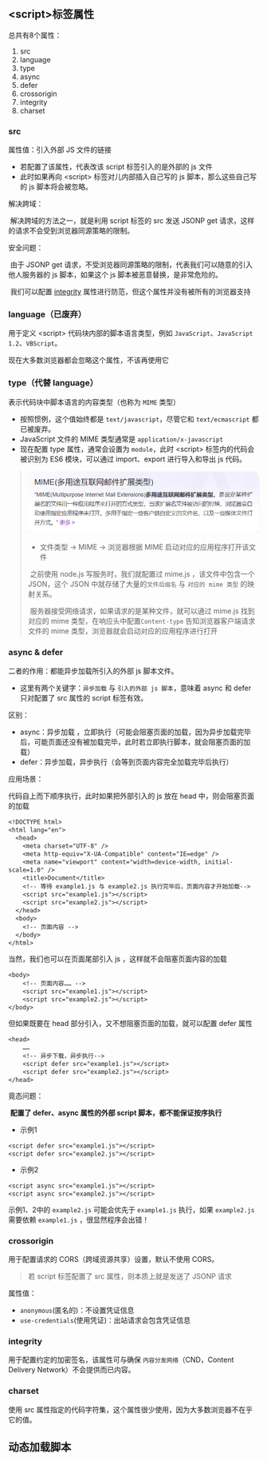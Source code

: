 

## \<script>标签属性

总共有8个属性：

1. src
2. language
3. type
4. async
5. defer
6. crossorigin
7. integrity
8. charset

### **src**

属性值：引入外部 JS 文件的链接

* 若配置了该属性，代表改该 script 标签引入的是外部的 js 文件
* 此时如果再向 \<script> 标签对儿内部插入自己写的 js 脚本，那么这些自己写的 js 脚本将会被忽略。

解决跨域：

​	解决跨域的方法之一，就是利用 script 标签的 src 发送 JSONP get 请求，这样的请求不会受到浏览器同源策略的限制。

安全问题：

​	由于 JSONP get 请求，不受浏览器同源策略的限制，代表我们可以随意的引入他人服务器的 js 脚本，如果这个 js 脚本被恶意替换，是非常危险的。

​	我们可以配置 [integrity](###integrity) 属性进行防范，但这个属性并没有被所有的浏览器支持

### **language（已废弃）**

用于定义 \<script> 代码块内部的脚本语言类型，例如 `JavaScript`、`JavaScript 1.2`、`VBScript`。

现在大多数浏览器都会忽略这个属性，不该再使用它

### **type（代替 language）**

表示代码块中脚本语言的内容类型（也称为 `MIME` 类型）

* 按照惯例，这个值始终都是 `text/javascript`，尽管它和 `text/ecmascript` 都已被废弃。
* JavaScript 文件的 MIME 类型通常是 `application/x-javascript`
* 现在配置 type 属性，通常会设置为 `module`，此时 \<script> 标签内的代码会被识别为 ES6 模块，可以通过 import、export 进行导入和导出 js 代码。

><img src="HTML中的JavaScript.assets/001.png" alt="001" style="zoom:80%;" />
>
>* 文件类型 -> MIME -> 浏览器根据 MIME 启动对应的应用程序打开该文件
>
>​	之前使用 node.js 写服务时，我们就配置过 mime.js ，该文件中包含一个 JSON，这个 JSON 中就存储了大量的`文件后缀名` 与 `对应的 mime 类型` 的映射关系。
>
>​	服务器接受网络请求，如果请求的是某种文件，就可以通过 mime.js 找到对应的 mime 类型，在响应头中配置`Content-type` 告知浏览器客户端请求文件的 mime 类型，浏览器就会启动对应的应用程序进行打开

### **async & defer**

二者的作用：都能异步加载所引入的外部 js 脚本文件。

* 这里有两个关键字：`异步加载` 与 `引入的外部 js 脚本`，意味着 async 和 defer 只对配置了 src 属性的 script 标签有效。

区别：

* async：异步加载 ，立即执行（可能会阻塞页面的加载，因为异步加载完毕后，可能页面还没有被加载完毕，此时若立即执行脚本，就会阻塞页面的加载）
* defer：异步加载，异步执行（会等到页面内容完全加载完毕后执行）

应用场景：

代码自上而下顺序执行，此时如果把外部引入的 js 放在 head 中，则会阻塞页面的加载

```
<!DOCTYPE html>
<html lang="en">
  <head>
    <meta charset="UTF-8" />
    <meta http-equiv="X-UA-Compatible" content="IE=edge" />
    <meta name="viewport" content="width=device-width, initial-scale=1.0" />
    <title>Document</title>
    <!-- 等待 example1.js 与 example2.js 执行完毕后，页面内容才开始加载-->
    <script src="example1.js"></script>
    <script src="example2.js"></script>
  </head>
  <body>
    <!-- 页面内容 -->
  </body>
</html>
```

当然，我们也可以在页面尾部引入 js ，这样就不会阻塞页面内容的加载

```
<body>
    <!-- 页面内容…… -->
    <script src="example1.js"></script>
    <script src="example2.js"></script>
</body>
```

但如果既要在 head 部分引入，又不想阻塞页面的加载，就可以配置 defer 属性

```
<head>
    ……
    <!-- 异步下载，异步执行-->
    <script defer src="example1.js"></script>
    <script defer src="example2.js"></script>
</head>
```

竟态问题：

​	**配置了 defer、async 属性的外部 script 脚本，都不能保证按序执行**

* 示例1

```
<script defer src="example1.js"></script>
<script defer src="example2.js"></script>
```

* 示例2

```
<script async src="example1.js"></script>
<script async src="example2.js"></script>
```

示例1、2中的 `example2.js` 可能会优先于 `example1.js` 执行，如果 `example2.js` 需要依赖 `example1.js` ，很显然程序会出错！

### **crossorigin**

用于配置请求的 CORS（跨域资源共享）设置，默认不使用 CORS。

>若 script 标签配置了 src 属性，则本质上就是发送了 JSONP 请求

属性值：

* `anonymous`(匿名的)：不设置凭证信息
* `use-credentials`(使用凭证)：出站请求会包含凭证信息

### **integrity**

用于配置约定的加密签名，该属性可与确保 `内容分发网络`（CND，Content Delivery Network）不会提供而已内容。

### charset

使用 src 属性指定的代码字符集，这个属性很少使用，因为大多数浏览器不在乎它的值。

## 动态加载脚本